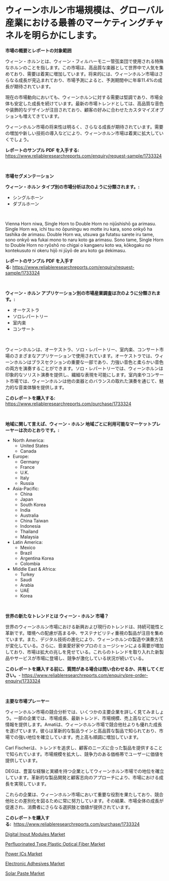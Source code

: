 <p><h1>ウィーンホルン市場規模は、グローバル産業における最善のマーケティングチャネルを明らかにします。</h1></p><p><strong>市場の概要とレポートの対象範囲</strong></p>
<p><p>ウィーン・ホルンとは、ウィーン・フィルハーモニー管弦楽団で使用される特殊なホルンのことを指します。この市場は、高品質な楽器として世界中で人気を集めており、需要は着実に増加しています。将来的には、ウィーンホルン市場はさらなる成長が見込まれており、市場予測によると、予測期間中に年率11.4%の成長が期待されています。</p><p>現在の市場動向においても、ウィーンホルンに対する需要は堅調であり、市場全体も安定した成長を続けています。最新の市場トレンドとしては、高品質な音色や装飾的なデザインが注目されており、顧客の好みに合わせたカスタマイズオプションも増えてきています。</p><p>ウィーンホルン市場の将来性は明るく、さらなる成長が期待されています。需要の増加や新しい技術の導入などにより、ウィーンホルン市場は着実に拡大していくでしょう。</p></p>
<p><strong>レポートのサンプル PDF を入手する:</strong> <a href="https://www.reliableresearchreports.com/enquiry/request-sample/1733324">https://www.reliableresearchreports.com/enquiry/request-sample/1733324</a></p>
<p>&nbsp;</p>
<p><strong>市場セグメンテーション</strong></p>
<p><strong>ウィーン・ホルン タイプ別の市場分析は次のように分類されます。:</strong></p>
<p><ul><li>シングルホーン</li><li>ダブルホーン</li></ul></p>
<p>&nbsp;</p>
<p><p>Vienna Horn niwa, Single Horn to Double Horn no nijūshishō ga arimasu. Single Horn wa, ichi tsu no ōpuningu wo motte iru kara, sono onkyō ha tashika de arimasu. Double Horn wa, utsuwa ga futatsu sarete iru tame, sono onkyō wa fukai mono to naru koto ga arimasu. Sono tame, Single Horn to Double Horn no ryōshō no chigai o kangaeru koto wa, kōkogaku no kontekusuto ni okeru hijō ni jūyō de aru koto ga dekimasu.</p></p>
<p><strong>レポートのサンプル PDF を入手する:</strong>&nbsp;<a href="https://www.reliableresearchreports.com/enquiry/request-sample/1733324">https://www.reliableresearchreports.com/enquiry/request-sample/1733324</a></p>
<p>&nbsp;</p>
<p><strong> ウィーン・ホルン アプリケーション別の市場産業調査は次のように分類されます。:</strong></p>
<p><ul><li>オーケストラ</li><li>ソロレパートリー</li><li>室内楽</li><li>コンサート</li></ul></p>
<p>&nbsp;</p>
<p><p>ウィーンホルンは、オーケストラ、ソロ・レパートリー、室内楽、コンサート市場のさまざまなアプリケーションで使用されています。オーケストラでは、ウィーンホルンはブラスセクションの重要な一部であり、力強い音色と柔らかい音色の両方を演奏することができます。ソロ・レパートリーでは、ウィーンホルンは印象的なソリスト演奏を提供し、繊細な表現を可能にします。室内楽やコンサート市場では、ウィーンホルンは他の楽器とのバランスの取れた演奏を通じて、魅力的な音楽体験を提供します。</p></p>
<p><strong>このレポートを購入する:</strong>&nbsp; <a href="https://www.reliableresearchreports.com/purchase/1733324">https://www.reliableresearchreports.com/purchase/1733324</a></p>
<p>&nbsp;</p>
<p><strong>地域に関して言えば、ウィーン・ホルン 地域ごとに利用可能なマーケットプレーヤーは次のとおりです。:</strong></p>
<p><ul>
    <li>
        North America:
        <ul>
            <li>United States</li>
            <li>Canada</li>
        </ul>
    </li>
    <li>
        Europe:
        <ul>
            <li>Germany</li>
            <li>France</li>
            <li>U.K.</li>
            <li>Italy</li>
            <li>Russia</li>
        </ul>
    </li>
    <li>
        Asia-Pacific:
        <ul>
            <li>China</li>
            <li>Japan</li>
            <li>South Korea</li>
            <li>India</li>
            <li>Australia</li>
            <li>China Taiwan</li>
            <li>Indonesia</li>
            <li>Thailand</li>
            <li>Malaysia</li>
        </ul>
    </li>
    <li>
        Latin America:
        <ul>
            <li>Mexico</li>
            <li>Brazil</li>
            <li>Argentina Korea</li>
            <li>Colombia</li>
        </ul>
    </li>
    <li>
        Middle East & Africa:
        <ul>
            <li>Turkey</li>
            <li>Saudi</li>
            <li>Arabia</li>
            <li>UAE</li>
            <li>Korea</li>
        </ul>
    </li>
    </ul></p>
<p>&nbsp;</p>
<p><strong>世界の新たなトレンドとは ウィーン・ホルン 市場？</strong></p>
<p><p>世界のウィーンホルン市場における新興および現行のトレンドは、持続可能性と革新です。環境への配慮が高まる中、サステナビリティ重視の製品が注目を集めています。また、デジタル技術の進化により、ウィーンホルンの製造や演奏方法が変化している。さらに、音楽愛好家やプロのミュージシャンによる需要が増加しており、市場は拡大の兆しを見せている。これらのトレンドを取り入れた新製品やサービスが市場に登場し、競争が激化している状況が続いている。</p></p>
<p><strong>このレポートを購入する前に、質問がある場合は問い合わせるか、共有してください。</strong>- <a href="https://www.reliableresearchreports.com/enquiry/pre-order-enquiry/1733324">https://www.reliableresearchreports.com/enquiry/pre-order-enquiry/1733324</a></p>
<p>&nbsp;</p>
<p><strong>主要な市場プレーヤー</strong></p>
<p><p>ウィーンホルン市場の競合分析では、いくつかの主要企業を詳しく見てみましょう。一部の企業では、市場成長、最新トレンド、市場規模、売上高などについて情報を提供します。Amatiは、ウィーンホルン市場で競合他社よりも優れた成長を遂げています。彼らは革新的な製品ラインと高品質な製品で知られており、市場での強い地位を確立しています。売上高も順調に増加しています。</p><p>Carl Fischerは、トレンドを追求し、顧客のニーズに合った製品を提供することで知られています。市場規模を拡大し、競争力のある価格帯でユーザーに価値を提供しています。</p><p>DEGは、豊富な経験と実績を持つ企業としてウィーンホルン市場での地位を確立しています。革新的な製品開発と顧客志向のアプローチにより、市場における成長を実現しています。</p><p>これらの企業は、ウィーンホルン市場において重要な役割を果たしており、競合他社との差別化を図るために常に努力しています。その結果、市場全体の成長が促進され、消費者にさらなる選択肢と価値が提供されています。</p></p>
<p><strong>このレポートを購入する:</strong>&nbsp;&nbsp;<a href="https://www.reliableresearchreports.com/purchase/1733324">https://www.reliableresearchreports.com/purchase/1733324</a></p>
<p><p><a href="https://github.com/dx0328/Market-Research-Report-List-1/blob/main/digital-input-modules-market.md">Digital Input Modules Market</a></p><p><a href="https://thundering-castanet-c65.notion.site/Perfluorinated-Type-Plastic-Optical-Fiber-Market-Growth-Market-Trends-COVID-19-Impact-and-Forecas-07188e03977e41efbfb75138f20c6dbd">Perfluorinated Type Plastic Optical Fiber Market</a></p><p><a href="https://view.publitas.com/reportprime-1/power-ics-market-research-report-provides-thorough-industry-overview-which-offers-an-in-depth-analysis-of-product-trends-and-new-market-divisions/">Power ICs Market</a></p><p><a href="https://view.publitas.com/reportprime-1/electronic-adhesives-market-provides-detailed-segmentation-of-this-market-based-on-type-application-and-region-and-forecast-for-the-period-from-2024-2031/">Electronic Adhesives Market</a></p><p><a href="https://bubble-tree-ea4.notion.site/Decoding-the-Solar-Paste-Market-A-Deep-Dive-into-the-Latest-Market-Trends-Market-Segmentation-and-49b900c8278349ea80f8b19e3b5fd890">Solar Paste Market</a></p></p>